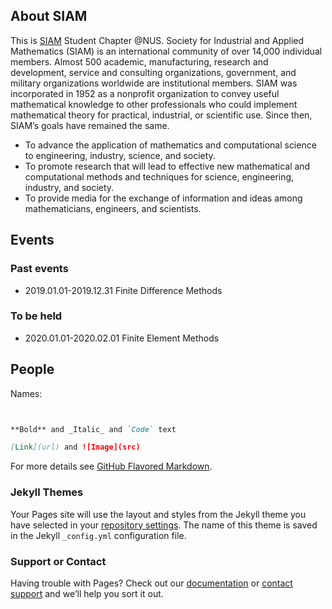 ## About SIAM

This is [SIAM](https://www.siam.org) Student Chapter @NUS.
Society for Industrial and Applied Mathematics (SIAM) is an international community of over 14,000 individual members. Almost 500 academic, manufacturing, research and development, service and consulting organizations, government, and military organizations worldwide are institutional members. SIAM was incorporated in 1952 as a nonprofit organization to convey useful mathematical knowledge to other professionals who could implement mathematical theory for practical, industrial, or scientific use. Since then, SIAM’s goals have remained the same.

- To advance the application of mathematics and computational science to engineering, industry, science, and society.
- To promote research that will lead to effective new mathematical and computational methods and techniques for science, engineering, industry, and society.
- To provide media for the exchange of information and ideas among mathematicians, engineers, and scientists.

## Events

### Past events
- 2019.01.01-2019.12.31 Finite Difference Methods

### To be held
- 2020.01.01-2020.02.01 Finite Element Methods

## People

Names:

```markdown


**Bold** and _Italic_ and `Code` text

[Link](url) and ![Image](src)
```

For more details see [GitHub Flavored Markdown](https://guides.github.com/features/mastering-markdown/).

### Jekyll Themes

Your Pages site will use the layout and styles from the Jekyll theme you have selected in your [repository settings](https://github.com/LinBoNUS/SIAM_NUS/settings). The name of this theme is saved in the Jekyll `_config.yml` configuration file.

### Support or Contact

Having trouble with Pages? Check out our [documentation](https://help.github.com/categories/github-pages-basics/) or [contact support](https://github.com/contact) and we’ll help you sort it out.

